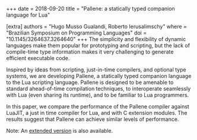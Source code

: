 +++
date  = 2018-09-20
title = "Pallene: a statically typed companion language for Lua"

[extra]
authors = "Hugo Musso Gualandi, Roberto Ierusalimschy"
where   = "Brazilian Symposium on Programming Languages"
doi     = "10.1145/3264637.3264640"
+++
The simplicity and flexibility of dynamic languages make
them popular for prototyping and scripting, but the lack of
compile-time type information makes it very challenging to
generate efficient executable code.

Inspired by ideas from scripting, just-in-time compilers,
and optional type systems, we are developing Pallene, a
statically typed companion language to the Lua scripting
language. Pallene is designed to be amenable to standard
ahead-of-time compilation techniques, to interoperate seamlessly
with Lua (even sharing its runtime), and to be familiar
to Lua programmers.

In this paper, we compare the performance of the Pallene
compiler against LuaJIT, a just in time compiler for Lua, and
with C extension modules. The results suggest that Pallene
can achieve similar levels of performance.

Note: An [extended version](@/publications/2020-Pallene-ext.md) is also available.
